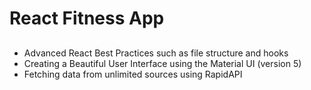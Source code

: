 # React Fitness App

## 
- Advanced React Best Practices such as file structure and hooks
- Creating a Beautiful User Interface using the Material UI (version 5)
- Fetching data from unlimited sources using RapidAPI
